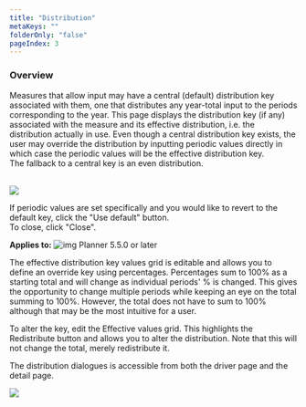 ```yaml
---
title: "Distribution"
metaKeys: ""
folderOnly: "false"
pageIndex: 3
---
```


### Overview
Measures that allow input may have a central (default) distribution key associated with them, one that distributes any year-total input to the periods corresponding to the year. This page displays the distribution key (if any) associated with the measure and its effective distribution, i.e. the distribution actually in use. Even though a central distribution key exists, the user may override the distribution by inputting periodic values directly in which case the periodic values will be the effective distribution key.<br/>
The fallback to a central key is an even distribution.<br/>
<br/>

![](https://profitbasedocs.blob.core.windows.net/plannerimages/distribution.JPG)

If periodic values are set specifically and you would like to revert to the default key, click the "Use default" button.<br/>
To close, click "Close".<br/>

**Applies to:** ![img](https://profitbasedocs.blob.core.windows.net/icons/yes-icon.png) Planner 5.5.0 or later

The effective distribution key values grid is editable and allows you to define an override key using percentages. Percentages sum to 100% as a starting total and will change as individual periods' % is changed. This gives the opportunity to change multiple periods while keeping an eye on the total summing to 100%. However, the total does not have to sum to 100% although that may be the most intuitive for a user.  <br/>

To alter the key, edit the Effective values grid. This highlights the Redistribute button and allows you to alter the distribution. Note that this will not change the total, merely redistribute it.  <br/>

The distribution dialogues is accessible from both the driver page and the detail page.  <br/>

![](https://profitbasedocs.blob.core.windows.net/enduserhelp/images/Distribute542.JPG)<br/>